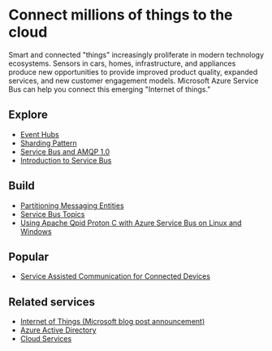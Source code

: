 <properties 
	pageTitle="Connect Millions of Things to the Cloud" 
	description="Learn how to connect millions of things to the cloud using Microsoft Azure." 
	services="service-bus,event-hubs" 
	documentationCenter=".net" 
	authors="sethmanheim" 
	manager="timlt" 
	editor=""/>

<tags 
	ms.service="service-bus" 
	ms.workload="tbd" 
	ms.tgt_pltfrm="na" 
	ms.devlang="multiple" 
	ms.topic="article" 
	ms.date="03/18/2015" 
	ms.author="sethm"/>

# Connect millions of things to the cloud
 
Smart and connected "things" increasingly proliferate in modern technology ecosystems. Sensors in cars, homes, infrastructure, and appliances produce new opportunities to provide improved product quality, expanded services, and new customer engagement models. Microsoft Azure Service Bus can help you connect this emerging "Internet of things."

## Explore
- [Event Hubs](http://msdn.microsoft.com/library/dn789973.aspx)
- [Sharding Pattern](http://msdn.microsoft.com/library/dn589797.aspx)
- [Service Bus and AMQP 1.0](http://msdn.microsoft.com/library/jj841071.aspx)
- [Introduction to Service Bus](http://azure.microsoft.com/documentation/services/service-bus/)
 
## Build
- [Partitioning Messaging Entities](http://msdn.microsoft.com/library/dn520246.aspx)
- [Service Bus Topics](service-bus-dotnet-how-to-use-topics-subscriptions.md)
- [Using Apache Qpid Proton C with Azure Service Bus on Linux and Windows](http://msdn.microsoft.com/library/dn235560.aspx) 
 
## Popular
- [Service Assisted Communication for Connected Devices](http://blogs.msdn.com/b/clemensv/archive/2014/02/10/service-assisted-communication-for-connected-devices.aspx)

## Related services
- [Internet of Things (Microsoft blog post announcement)](http://blogs.microsoft.com/iot/2015/03/16/microsoft-announces-azure-iot-suite)
- [Azure Active Directory](http://azure.microsoft.com/documentation/services/active-directory/)
- [Cloud Services](http://azure.microsoft.com/documentation/services/cloud-services/) 
 